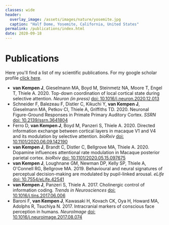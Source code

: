 ```yaml
---
classes: wide
header:
  overlay_image: /assets/images/nature/yosemite.jpg
  caption: "Half Dome, Yosemite, California, United States"
permalink: /publications/index.html
date: 2020-09-18
---
```



# Publications

Here you'll find a list of my scientific publications. For my google scholar profile [click here][1].

- **van Kempen J**, Gieselmann MA, Boyd M, Steinmetz NA, Moore T, Engel T, Thiele A. 2020. Top-down coordination of local cortical state during selective attention. *Neuron (in press)* [doi: 10.1016/j.neuron.2020.12.013 ](https://www.sciencedirect.com/science/article/pii/S0896627320309958) 
- Schneider F, Balezeau F, Distler C, Kikuchi Y, **van Kempen J**, Gieselmann MA, Petkov CI, Thiele A, Griffiths TD. 2020. Neuronal Figure-Ground Responses in Primate Primary Auditory Cortex. *SSRN* [doi: 10.2139/ssrn.3641804 ](https://papers.ssrn.com/sol3/papers.cfm?abstract_id=3641804)
- Ferro D, **van Kempen J**, Boyd M, Panzeri S, Thiele A. 2020. Directed information exchange between cortical layers in macaque V1 and V4 and its modulation by selective attention. *bioRxiv* [doi: 10.1101/2020.06.09.142190 ](https://www.biorxiv.org/content/10.1101/2020.06.09.142190v1.abstract)
- **van Kempen J**, Brandt C, Distler C, Bellgrove MA, Thiele A. 2020. Dopamine influences attentional rate modulation in Macaque posterior parietal cortex. *bioRxiv* [doi: 10.1101/2020.05.15.097675 ](https://www.biorxiv.org/content/10.1101/2020.05.15.097675v1.abstract)
- **van Kempen J**, Loughnane GM, Newman DP, Kelly SP, Thiele A, O'Connell RG, Bellgrove MA. 2019. Behavioural and neural signatures of perceptual decision-making are modulated by pupil-linked arousal. *eLife* [doi: 10.7554/eLife.42541](https://elifesciences.org/articles/42541)
- **van Kempen J**, Panzeri S, Thiele A. 2017. Cholinergic control of information coding. *Trends in Neurosciences* [doi: 10.1016/j.tins.2017.06.006](https://www.sciencedirect.com/science/article/pii/S0166223617301212)
- Baroni F, **van Kempen J**, Kawasaki H, Kovach CK, Oya H, Howard MA, Adolphs R, Tsuchiya N. 2017. Intracranial markers of conscious face perception in humans. *NeuroImage* [doi: 10.1016/j.neuroimage.2017.08.074](https://www.sciencedirect.com/science/article/pii/S1053811917307140?via%3Dihub)




<!------------------------------- FOOTER --------------------------------->

[1]: https://scholar.google.co.uk/citations?user=XQabZbIAAAAJ&hl=en&oi=ao

